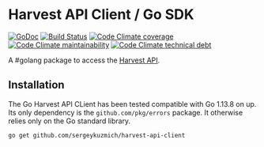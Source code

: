 Harvest API Client / Go SDK
==============

[![GoDoc](https://godoc.org/github.com/sergeykuzmich/harvest?status.svg)](http://godoc.org/github.com/sergeykuzmich/harvest-api-client)
[![Build Status](https://travis-ci.org/sergeykuzmich/harvest-api-client.svg)](https://travis-ci.org/sergeykuzmich/harvest-api-client)
[![Code Climate coverage](https://img.shields.io/codeclimate/coverage/sergeykuzmich/harvest-api-client)](https://codeclimate.com/github/sergeykuzmich/harvest-api-client)
[![Code Climate maintainability](https://img.shields.io/codeclimate/maintainability/sergeykuzmich/harvest-api-client)](https://codeclimate.com/github/sergeykuzmich/harvest-api-client)
[![Code Climate technical debt](https://img.shields.io/codeclimate/tech-debt/sergeykuzmich/harvest-api-client)](https://codeclimate.com/github/sergeykuzmich/harvest-api-client)

A #golang package to access the [Harvest API](https://help.getharvest.com/api-v2/).

## Installation

The Go Harvest API CLient has been tested compatible with Go 1.13.8 on up. Its only dependency is
the `github.com/pkg/errors` package. It otherwise relies only on the Go standard library.

```
go get github.com/sergeykuzmich/harvest-api-client
```
